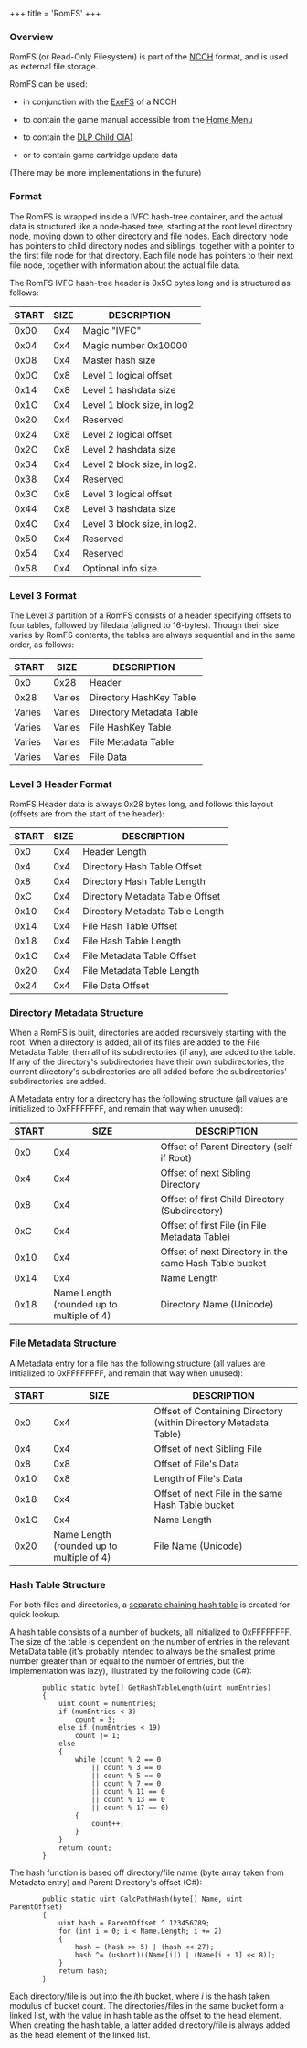 +++
title = 'RomFS'
+++

### Overview

RomFS (or Read-Only Filesystem) is part of the [NCCH](NCCH "wikilink")
format, and is used as external file storage.

RomFS can be used:

- in conjunction with the [ExeFS](ExeFS "wikilink") of a NCCH

<!-- -->

- to contain the game manual accessible from the [Home
  Menu](Home_Menu "wikilink")

<!-- -->

- to contain the [DLP Child
  CIA](Download_Play#Broadcasted_application_data "wikilink"))

<!-- -->

- or to contain game cartridge update data

(There may be more implementations in the future)

### Format

The RomFS is wrapped inside a IVFC hash-tree container, and the actual
data is structured like a node-based tree, starting at the root level
directory node, moving down to other directory and file nodes. Each
directory node has pointers to child directory nodes and siblings,
together with a pointer to the first file node for that directory. Each
file node has pointers to their next file node, together with
information about the actual file data.

The RomFS IVFC hash-tree header is 0x5C bytes long and is structured as
follows:

| START | SIZE | DESCRIPTION                  |
|-------|------|------------------------------|
| 0x00  | 0x4  | Magic "IVFC"                 |
| 0x04  | 0x4  | Magic number 0x10000         |
| 0x08  | 0x4  | Master hash size             |
| 0x0C  | 0x8  | Level 1 logical offset       |
| 0x14  | 0x8  | Level 1 hashdata size        |
| 0x1C  | 0x4  | Level 1 block size, in log2  |
| 0x20  | 0x4  | Reserved                     |
| 0x24  | 0x8  | Level 2 logical offset       |
| 0x2C  | 0x8  | Level 2 hashdata size        |
| 0x34  | 0x4  | Level 2 block size, in log2. |
| 0x38  | 0x4  | Reserved                     |
| 0x3C  | 0x8  | Level 3 logical offset       |
| 0x44  | 0x8  | Level 3 hashdata size        |
| 0x4C  | 0x4  | Level 3 block size, in log2. |
| 0x50  | 0x4  | Reserved                     |
| 0x54  | 0x4  | Reserved                     |
| 0x58  | 0x4  | Optional info size.          |

### Level 3 Format

The Level 3 partition of a RomFS consists of a header specifying offsets
to four tables, followed by filedata (aligned to 16-bytes). Though their
size varies by RomFS contents, the tables are always sequential and in
the same order, as follows:

| START  | SIZE   | DESCRIPTION              |
|--------|--------|--------------------------|
| 0x0    | 0x28   | Header                   |
| 0x28   | Varies | Directory HashKey Table  |
| Varies | Varies | Directory Metadata Table |
| Varies | Varies | File HashKey Table       |
| Varies | Varies | File Metadata Table      |
| Varies | Varies | File Data                |

### Level 3 Header Format

RomFS Header data is always 0x28 bytes long, and follows this layout
(offsets are from the start of the header):

| START | SIZE | DESCRIPTION                     |
|-------|------|---------------------------------|
| 0x0   | 0x4  | Header Length                   |
| 0x4   | 0x4  | Directory Hash Table Offset     |
| 0x8   | 0x4  | Directory Hash Table Length     |
| 0xC   | 0x4  | Directory Metadata Table Offset |
| 0x10  | 0x4  | Directory Metadata Table Length |
| 0x14  | 0x4  | File Hash Table Offset          |
| 0x18  | 0x4  | File Hash Table Length          |
| 0x1C  | 0x4  | File Metadata Table Offset      |
| 0x20  | 0x4  | File Metadata Table Length      |
| 0x24  | 0x4  | File Data Offset                |

### Directory Metadata Structure

When a RomFS is built, directories are added recursively starting with
the root. When a directory is added, all of its files are added to the
File Metadata Table, then all of its subdirectories (if any), are added
to the table. If any of the directory's subdirectories have their own
subdirectories, the current directory's subdirectories are all added
before the subdirectories' subdirectories are added.

A Metadata entry for a directory has the following structure (all values
are initialized to 0xFFFFFFFF, and remain that way when unused):

| START | SIZE                                      | DESCRIPTION                                            |
|-------|-------------------------------------------|--------------------------------------------------------|
| 0x0   | 0x4                                       | Offset of Parent Directory (self if Root)              |
| 0x4   | 0x4                                       | Offset of next Sibling Directory                       |
| 0x8   | 0x4                                       | Offset of first Child Directory (Subdirectory)         |
| 0xC   | 0x4                                       | Offset of first File (in File Metadata Table)          |
| 0x10  | 0x4                                       | Offset of next Directory in the same Hash Table bucket |
| 0x14  | 0x4                                       | Name Length                                            |
| 0x18  | Name Length (rounded up to multiple of 4) | Directory Name (Unicode)                               |

### File Metadata Structure

A Metadata entry for a file has the following structure (all values are
initialized to 0xFFFFFFFF, and remain that way when unused):

| START | SIZE                                      | DESCRIPTION                                                      |
|-------|-------------------------------------------|------------------------------------------------------------------|
| 0x0   | 0x4                                       | Offset of Containing Directory (within Directory Metadata Table) |
| 0x4   | 0x4                                       | Offset of next Sibling File                                      |
| 0x8   | 0x8                                       | Offset of File's Data                                            |
| 0x10  | 0x8                                       | Length of File's Data                                            |
| 0x18  | 0x4                                       | Offset of next File in the same Hash Table bucket                |
| 0x1C  | 0x4                                       | Name Length                                                      |
| 0x20  | Name Length (rounded up to multiple of 4) | File Name (Unicode)                                              |

### Hash Table Structure

For both files and directories, a [separate chaining hash
table](https://en.wikipedia.org/wiki/Hash_table#Collision_resolution) is
created for quick lookup.

A hash table consists of a number of buckets, all initialized to
0xFFFFFFFF. The size of the table is dependent on the number of entries
in the relevant MetaData table (it's probably intended to always be the
smallest prime number greater than or equal to the number of entries,
but the implementation was lazy), illustrated by the following code
(C#):

            public static byte[] GetHashTableLength(uint numEntries)
            {
                uint count = numEntries;
                if (numEntries < 3)
                    count = 3;
                else if (numEntries < 19)
                    count |= 1;
                else
                {
                    while (count % 2 == 0
                        || count % 3 == 0
                        || count % 5 == 0
                        || count % 7 == 0
                        || count % 11 == 0
                        || count % 13 == 0
                        || count % 17 == 0)
                    {
                        count++;
                    }
                }
                return count;
            }

The hash function is based off directory/file name (byte array taken
from Metadata entry) and Parent Directory's offset (C#):

            public static uint CalcPathHash(byte[] Name, uint ParentOffset)
            {
                uint hash = ParentOffset ^ 123456789;
                for (int i = 0; i < Name.Length; i += 2)
                {
                    hash = (hash >> 5) | (hash << 27);
                    hash ^= (ushort)((Name[i]) | (Name[i + 1] << 8));
                }
                return hash;
            }

Each directory/file is put into the *i*th bucket, where *i* is the hash
taken modulus of bucket count. The directories/files in the same bucket
form a linked list, with the value in hash table as the offset to the
head element. When creating the hash table, a latter added
directory/file is always added as the head element of the linked list.

